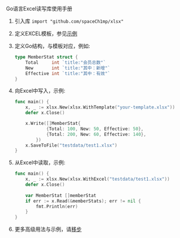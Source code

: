 Go语言Excel读写库使用手册

1. 引入库 `import "github.com/spaceCh1mp/xlsx"`
1. 定义EXCEL模板，参见[示例](https://github.com/spaceCh1mp/xlsx/blob/master/testdata/template.xlsx)
1. 定义Go结构，与模板对应，例如:

    ```go
    type MemberStat struct {
        Total     int `title:"会员总数"`
        New       int `title:"其中：新增"`
        Effective int `title:"其中：有效"`
    }
    ```

1. 向Excel中写入，示例:

    ```go
    func main() {
        x, _ := xlsx.New(xlsx.WithTemplate("your-template.xlsx"))
        defer x.Close()
    
        x.Write([]MemberStat{
                {Total: 100, New: 50, Effective: 50},
                {Total: 200, New: 60, Effective: 140},
            })
        x.SaveToFile("testdata/test1.xlsx")
    }
    ```

1. 从Excel中读取，示例:

    ```go
    func main() {
        x, _ := xlsx.New(xlsx.WithExcel("testdata/test1.xlsx"))
        defer x.Close()
        
        var MemberStat []memberStat
        if err := x.Read(&memberStats); err != nil {
            fmt.Println(err)
        }
    }
    ```


1. 更多高级用法与示例，请[移步](https://github.com/spaceCh1mp/xlsx)
